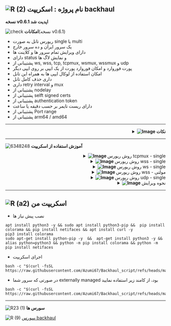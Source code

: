 ![R (2)](https://github.com/Azumi67/PrivateIP-Tunnel/assets/119934376/a064577c-9302-4f43-b3bf-3d4f84245a6f)
نام پروژه : اسکریپت backhaul
---------------------------------------------------------------

**نسخه v0.6.1 اپدیت شد**

![check](https://github.com/Azumi67/PrivateIP-Tunnel/assets/119934376/13de8d36-dcfe-498b-9d99-440049c0cf14)
**امکانات**(نسخه v0.6.1)
- ریورس تانل به صورت single یا multi
- یک سرور ایران و ده سرور خارج
- دارای ویرایش تمام سرور ها و کلاینت ها
- دارای status و نمایش لاگ ها
- پشتیبانی از ws, wss, tcp, tcpmux, wsmux, wssmux و udp
- پورت فوروارد و امکان فوروارد پورت از یک ایپی بر روی ایپی دیگر
- امکان استفاده از لوکال ایپی ها به همراه این تانل
- داری حذف کامل تانل
- داری retry interval و mux
- پشتیبانی از nodelay
- پشتیبانی از selft signed certs
- پشتیبانی از authentication token
- دارای ریست تایمر بر حسب دقیقه یا ساعت
- پشتیبانی از Port range
- پشتیبانی از arm64 / amd64

-----------------------
<div align="right">
  <details>
    <summary><strong><img src="https://github.com/Azumi67/Rathole_reverseTunnel/assets/119934376/3cfd920d-30da-4085-8234-1eec16a67460" alt="Image"> نکات</strong></summary>
  
------------------------------------ 


- ادرس cert ها در این مکان میباشد  < /etc/backhaul
- ادرس sniff در حالت single در این directory میباشد > /etc/backhaul.json
- ادرس sniff در حالت multi در این directory میباشد > /etc/backhaul_server1.json  یا /etc/backhaul_client1.json
- در حالت مولتی هر کانفیگ در سرور ایران برای یک کلاینت خارج میباشد. به عبارتی اگر دو کلاینت خارج دارم، پس باید در سرور ایران دو کانفیگ داشته باشم
- برای تغییر یا ویرایش پس از انجام تغییرات، گزینه save را بزنید

  </details>
</div>
  
------------------------------------ 

  ![6348248](https://github.com/Azumi67/PrivateIP-Tunnel/assets/119934376/398f8b07-65be-472e-9821-631f7b70f783)
**آموزش استفاده از اسکریپت**

 <div align="right">
  <details>
    <summary><strong><img src="https://github.com/Azumi67/Rathole_reverseTunnel/assets/119934376/fcbbdc62-2de5-48aa-bbdd-e323e96a62b5" alt="Image"> </strong>روش ریورس tcpmux - single</summary>

------------------
- این اموزش برای نمونه نوشته شده است و تنها برای اشنایی شما با این اسکریپت میباشد
- بقیه روش هم به همین صورت است و میتوانید از این اموزش برای سایر موارد در single method استفاده نمایید. در این روش من به وسیله tcpmux بین یک سرور ایران و یک کلاینت خارج ارتباط برقرار میکنم

![green-dot-clipart-3](https://github.com/Azumi67/6TO4-PrivateIP/assets/119934376/902a2efa-f48f-4048-bc2a-5be12143bef3) **سرور ایران**

<p align="right">
  <img src="https://github.com/user-attachments/assets/e53358b2-a2bb-4a81-9934-e1b212ef5b72" alt="Image" />
</p>

- خب اول سرور ایران را کانفیگ میکنم. من در کلاینت خارج دو عدد پورت دارم. پورت اول، 5050 و پورت دوم 6060 میباشد.
- نخست از من سوال میشود که تانل پورت چه میباشد. من 800 را وارد میکنم
- توکن را azumi قرار میدهم.
- گزینه Nodelay را فعال میکنم . شما میتوانید غیرفعال کنید که bandwidth بهتری داشته باشد
- نیاری به web interface ندارم و No را واد میکنم
- سایر موارد را به صورت پیش فرض قرار میدهم. شما میتوانید در صورت دانش کافی، اعداد مورد نظر خود را وارد نمایید
- سپس به قسمت بعدی کانفیگ میرسم . گزینه اول که همون فوروارد پورت میباشد. گزینه دوم فوروارد پورت از یک ایپی خاص. گزینه سوم فوروارد پورت بر روی ایپی خاص. گزینه 4 ، فوروارد پورت از یک ایپی خاص بر روی یک ایپی خاص میباشد
- من گزینه اول را انتخاب میکنم. از من سوال میشود که چند عدد پورت دارید. من در کلاینت خارج دو عدد پورت دارم، پس عدد 2 را وارد میکنم و سپس پورت ها را به ترتیب وارد میکنم.
<p align="right">
  <img src="https://github.com/user-attachments/assets/a8c45b89-a720-4ff3-aa05-cb279f7b9372" alt="Image" />
</p>
 
- سپس از من سوال میشود که ایا ریست تایمر میخواهم فعال کنم که گزینه Y را میزنم. شما هر ساعتی که مناسب خودتان است را وارد نمایید.

----------------------

![green-dot-clipart-3](https://github.com/Azumi67/6TO4-PrivateIP/assets/119934376/902a2efa-f48f-4048-bc2a-5be12143bef3) **کلاینت خارج**

<p align="right">
  <img src="https://github.com/user-attachments/assets/1f2e485b-86ca-4ff8-89bf-77d499a17653" alt="Image" />
</p>

- سپس کلاینت خارج را کانفیگ میکنم.
- ایپی 4 یا 6 سرور ایران را میخواهد که من ایپی 4 سرور ایران را وارد میکنم
- پورت تانل را همانند سرور ایران وارد میکنم
- توکن هم همانند سرور ایران وارد میکنم
- گزینه Nodelay را فعال میکنم
- نیازی به web interface و sniff ندارم
- سایر موارد به صورت default قرار میدهم. بعدا میتوان در ویرایش تانل ان ها را تغییر داد
- سپس از من سوال میشود که ایا ریست تایمر را میخواهم که فعال شود که گزینه y را میزنم و همان مقدار سرور ایران را وارد میکنم
<p align="right">
  <img src="https://github.com/user-attachments/assets/e08cb1ef-8924-41da-af77-668cb39f0897" alt="Image" />
</p>

- این status متود تانل شما و مقداری از لاگ های شما را نشان میدهد. در صورت مشاهده کامل، نام سرویس در قسمت بالا نوشته شده است. با systemctl status بررسی نمایید
<p align="right">
  <img src="https://github.com/user-attachments/assets/222b63c5-5b6c-45d4-89f2-2a7bccc58a5a" alt="Image" />
</p>

- این نمونه ای از ویرایش تانل میباشد که میتوانید گزینه های مختلف را ویرایش نمایید. مثلا من پورت تانل را عوض میکنم و سپس save را میزنم و سپس همین کار را در کلاینت خارج انجام میدهم.
- در کلاینت خارج در کنار تغییر پورت، امکان تغییر ایپی سرور ایران هم وجود دارد.
- سایر موارد هم در صورت نیاز میتوانید تغییر دهید و save را بزنید
------------------

  </details>
</div>
<div align="right">
  <details>
    <summary><strong><img src="https://github.com/Azumi67/Rathole_reverseTunnel/assets/119934376/fcbbdc62-2de5-48aa-bbdd-e323e96a62b5" alt="Image"> </strong>روش ریورس wss - single</summary>

------------------
- این اموزش برای نمونه نوشته شده است و تنها برای اشنایی شما با این اسکریپت میباشد
- بقیه روش هم به همین صورت است و میتوانید از این اموزش برای سایر موارد در single method استفاده نمایید. در این روش من به وسیله wss بین یک سرور ایران و یک کلاینت خارج ارتباط برقرار میکنم

![green-dot-clipart-3](https://github.com/Azumi67/6TO4-PrivateIP/assets/119934376/902a2efa-f48f-4048-bc2a-5be12143bef3) **سرور ایران**

<p align="right">
  <img src="https://github.com/user-attachments/assets/29105625-a739-4b03-ad68-8da156dd6d48" alt="Image" />
</p>

- خب اول سرور ایران را کانفیگ میکنم. من در کلاینت خارج دو عدد پورت دارم. پورت اول، 5050 و پورت دوم 6060 میباشد.
- نخست پیش نیاز ها نصب میشود و self signed cert هم generate میشود
- نخست از من سوال میشود که تانل پورت چه میباشد. من 800 را وارد میکنم
- توکن را azumi قرار میدهم.
- گزینه Nodelay را فعال میکنم . شما میتوانید غیرفعال کنید که bandwidth بهتری داشته باشد
- نیاری به web interface ندارم و No را واد میکنم
- سایر موارد را به صورت پیش فرض قرار میدهم. شما میتوانید در صورت دانش کافی، اعداد مورد نظر خود را وارد نمایید
- سپس به قسمت بعدی کانفیگ میرسم . گزینه اول که همون فوروارد پورت میباشد. گزینه دوم فوروارد پورت از یک ایپی خاص. گزینه سوم فوروارد پورت بر روی ایپی خاص. گزینه 4 ، فوروارد پورت از یک ایپی خاص بر روی یک ایپی خاص میباشد
- من گزینه اول را انتخاب میکنم. از من سوال میشود که چند عدد پورت دارید. من در کلاینت خارج دو عدد پورت دارم، پس عدد 2 را وارد میکنم و سپس پورت ها را به ترتیب وارد میکنم
- سپس از من سوال میشود که ایا ریست تایمر میخواهم فعال کنم که گزینه Y را میزنم. شما هر ساعتی که مناسب خودتان است را وارد نمایید.

----------------------

![green-dot-clipart-3](https://github.com/Azumi67/6TO4-PrivateIP/assets/119934376/902a2efa-f48f-4048-bc2a-5be12143bef3) **کلاینت خارج**

<p align="right">
  <img src="https://github.com/user-attachments/assets/374a05eb-b1f4-4a52-917a-7f305d71642d" alt="Image" />
</p>

- سپس کلاینت خارج را کانفیگ میکنم.
- ایپی 4 یا 6 سرور ایران را میخواهد که من ایپی 4 سرور ایران را وارد میکنم
- پورت تانل را همانند سرور ایران وارد میکنم
- توکن هم همانند سرور ایران وارد میکنم
- گزینه Nodelay را فعال میکنم
- نیازی به web interface و sniff ندارم
- سایر موارد به صورت default قرار میدهم. بعدا میتوان در ویرایش تانل ان ها را تغییر داد
- سپس از من سوال میشود که ایا ریست تایمر را میخواهم که فعال شود که گزینه y را میزنم و همان مقدار سرور ایران را وارد میکنم
- در مورد status و edit tunnel در قسمت tcpmux توضیحاتی دادم
------------------

  </details>
</div>
<div align="right">
  <details>
    <summary><strong><img src="https://github.com/Azumi67/Rathole_reverseTunnel/assets/119934376/fcbbdc62-2de5-48aa-bbdd-e323e96a62b5" alt="Image"> </strong>روش ریورس ws - single</summary>

------------------
- این اموزش برای نمونه نوشته شده است و تنها برای اشنایی شما با این اسکریپت میباشد
- بقیه روش هم به همین صورت است و میتوانید از این اموزش برای سایر موارد در single method استفاده نمایید. در این روش من به وسیله ws بین یک سرور ایران و یک کلاینت خارج ارتباط برقرار میکنم

![green-dot-clipart-3](https://github.com/Azumi67/6TO4-PrivateIP/assets/119934376/902a2efa-f48f-4048-bc2a-5be12143bef3) **سرور ایران**

<p align="right">
  <img src="https://github.com/user-attachments/assets/4c8d5fbc-66fe-49c2-b5e7-d8d85f0e0fd3" alt="Image" />
</p>

- خب اول سرور ایران را کانفیگ میکنم. من در کلاینت خارج دو عدد پورت دارم. پورت اول، 5050 و پورت دوم 6060 میباشد.
- نخست از من سوال میشود که تانل پورت چه میباشد. من 800 را وارد میکنم
- توکن را azumi قرار میدهم.
- گزینه Nodelay را فعال میکنم . شما میتوانید غیرفعال کنید که bandwidth بهتری داشته باشد
- نیاری به web interface ندارم و No را واد میکنم
- سایر موارد را به صورت پیش فرض قرار میدهم. شما میتوانید در صورت دانش کافی، اعداد مورد نظر خود را وارد نمایید
- سپس به قسمت بعدی کانفیگ میرسم . گزینه اول که همون فوروارد پورت میباشد. گزینه دوم فوروارد پورت از یک ایپی خاص. گزینه سوم فوروارد پورت بر روی ایپی خاص. گزینه 4 ، فوروارد پورت از یک ایپی خاص بر روی یک ایپی خاص میباشد
- من گزینه اول را انتخاب میکنم. از من سوال میشود که چند عدد پورت دارید. من در کلاینت خارج دو عدد پورت دارم، پس عدد 2 را وارد میکنم و سپس پورت ها را به ترتیب وارد میکنم.
- سپس از من سوال میشود که ایا ریست تایمر میخواهم فعال کنم که گزینه Y را میزنم. شما هر ساعتی که مناسب خودتان است را وارد نمایید.

----------------------

![green-dot-clipart-3](https://github.com/Azumi67/6TO4-PrivateIP/assets/119934376/902a2efa-f48f-4048-bc2a-5be12143bef3) **کلاینت خارج**

<p align="right">
  <img src="https://github.com/user-attachments/assets/b259e927-51ea-49ee-9c57-4ebf02846d10" alt="Image" />
</p>

- سپس کلاینت خارج را کانفیگ میکنم.
- ایپی 4 یا 6 سرور ایران را میخواهد که من ایپی 4 سرور ایران را وارد میکنم
- پورت تانل را همانند سرور ایران وارد میکنم
- توکن هم همانند سرور ایران وارد میکنم
- گزینه Nodelay را فعال میکنم
- نیازی به web interface و sniff ندارم
- سایر موارد به صورت default قرار میدهم. بعدا میتوان در ویرایش تانل ان ها را تغییر داد
- سپس از من سوال میشود که ایا ریست تایمر را میخواهم که فعال شود که گزینه y را میزنم و همان مقدار سرور ایران را وارد میکنم
<p align="right">
  <img src="https://github.com/user-attachments/assets/65b5f1fb-b85e-41b4-8952-166a660cf97e" alt="Image" />
</p>

- این نمونه برای سرور ایران میباشد که میتوانید گزینه های مختلف را ویرایش نمایید. مثلا من پورت تانل را عوض میکنم و سپس save را میزنم و سپس همین کار را در کلاینت خارج انجام میدهم.
<p align="right">
  <img src="https://github.com/user-attachments/assets/b8572f39-faee-4aa2-a446-7279c35d588b" alt="Image" />
</p>

- در کلاینت خارج در کنار تغییر پورت، امکان تغییر ایپی سرور ایران هم وجود دارد.
- سایر موارد هم در صورت نیاز میتوانید تغییر دهید و save را بزنید

------------------

  </details>
</div>
<div align="right">
  <details>
    <summary><strong><img src="https://github.com/Azumi67/Rathole_reverseTunnel/assets/119934376/fcbbdc62-2de5-48aa-bbdd-e323e96a62b5" alt="Image"> </strong>روش ریورس wss - مولتی</summary>

------------------
- این اموزش برای نمونه نوشته شده است و تنها برای اشنایی شما با این اسکریپت میباشد
- بقیه روش هم به همین صورت است و میتوانید از این اموزش برای سایر موارد در multi method استفاده نمایید. در این روش من به وسیله wss بین یک سرور ایران و دو کلاینت خارج ارتباط برقرار میکنم

![green-dot-clipart-3](https://github.com/Azumi67/6TO4-PrivateIP/assets/119934376/902a2efa-f48f-4048-bc2a-5be12143bef3) **سرور ایران کانفیگ اول**

<p align="right">
  <img src="https://github.com/user-attachments/assets/e32035f4-2256-4403-82dd-cef85be4f3fa" alt="Image" />
</p>

- دقت نمایید که هر کانفیگ در سرور ایران برابر با کلاینت خارج میباشد. بدین صورت که اگر من 2 عدد کلاینت خارج دارم پس باید در سرور ایران، دو عدد کانفیگ داشته باشم
<p align="right">
  <img src="https://github.com/user-attachments/assets/b1ced759-ccb1-47ff-b70c-fd9c0ff30db8" alt="Image" />
</p>

- خب اول سرور ایران را کانفیگ میکنم. من در کلاینت خارج اول دو عدد پورت دارم و در کلاینت خارج دوم یک عدد پورت دارم
- در کلاینت خارج اول، پورت اول 5050 و پورت دوم 6060 میباشد و در کلاینت خارج دوم، پورت ان 5051 میباشد
- در سرور ایران، کانفیگ اول را setup میکنیم. نخست از من سوال میشود که تانل پورت چه میباشد. من 800 را وارد میکنم
- توکن کانفیگ اول را azumi قرار میدهم.
- گزینه Nodelay را فعال میکنم . شما میتوانید غیرفعال کنید که bandwidth بهتری داشته باشد
- نیاری به web interface ندارم و No را واد میکنم
- سایر موارد را به صورت پیش فرض قرار میدهم. شما میتوانید در صورت دانش کافی، اعداد مورد نظر خود را وارد نمایید
- سپس به قسمت بعدی کانفیگ میرسم . گزینه اول که همون فوروارد پورت میباشد. گزینه دوم فوروارد پورت از یک ایپی خاص. گزینه سوم فوروارد پورت بر روی ایپی خاص. گزینه 4 ، فوروارد پورت از یک ایپی خاص بر روی یک ایپی خاص میباشد
- من گزینه اول را انتخاب میکنم. از من سوال میشود که چند عدد پورت دارید. من دو عدد کلاینت خارج دارم و این کانفیگ اول میباشد پس مربوط به کلاینت اول خارج میباشد. من در کلاینت خارج اول، دو عدد پورت دارم، پس عدد 2 را وارد میکنم و سپس پورت ها را به ترتیب وارد میکنم.
- سپس از من سوال میشود که ایا ریست تایمر میخواهم فعال کنم که گزینه Y را میزنم. شما هر ساعتی که مناسب خودتان است را وارد نمایید.

----------------------
![green-dot-clipart-3](https://github.com/Azumi67/6TO4-PrivateIP/assets/119934376/902a2efa-f48f-4048-bc2a-5be12143bef3) **سرور ایران کانفیگ دوم**

<p align="right">
  <img src="https://github.com/user-attachments/assets/8a41cf45-9462-4e67-b273-29eb5dd3cc8c" alt="Image" />
</p>

- کانفیگ اول در سرور ایران setup شد. حالا باید کانفیگ دوم را انجام دهم.
- چون دو عدد کلاینت خارج دارم باید دو عدد کانفیگ در سرور ایران داشته باشم که سرور ایران به هر دو کلاینت خارج متصل شود
- هر کلاینت خارج ممکن است چندین پورت داشته باشد که تعداد پورت را مشخص میکنید.
- به طور مثال من در کلاینت خارج اول، دو عدد پورت دارم و در کلاینت خارج دوم، 1 عدد پورت دارم
- در کلاینت خارج اول، پورت اول 5050 و پورت دوم 6060 میباشد و در کلاینت خارج دوم، پورت ان 5051 میباشد
- در سرور ایران، کانفیگ دوم را setup میکنم. نخست از من سوال میشود که تانل پورت چه میباشد. من 801 را وارد میکنم/ پورت تانل کانفیگ اول با کانفیگ دوم متفاوت خواهد بود
- توکن کانفیگ دوم را azumitan قرار میدهم.
- گزینه Nodelay را فعال میکنم . شما میتوانید غیرفعال کنید که bandwidth بهتری داشته باشد
- نیاری به web interface ندارم و No را واد میکنم
- سایر موارد را به صورت پیش فرض قرار میدهم. شما میتوانید در صورت دانش کافی، اعداد مورد نظر خود را وارد نمایید
- سپس به قسمت بعدی کانفیگ میرسم . گزینه اول که همون فوروارد پورت میباشد. گزینه دوم فوروارد پورت از یک ایپی خاص. گزینه سوم فوروارد پورت بر روی ایپی خاص. گزینه 4 ، فوروارد پورت از یک ایپی خاص بر روی یک ایپی خاص میباشد
- من گزینه اول را انتخاب میکنم. از من سوال میشود که چند عدد پورت دارید. تعداد پورت من در کلاینت خارج دوم، یک عدد 5051 است . پس عدد 1 را وارد میکنم
- سپس از من سوال میشود که ایا ریست تایمر میخواهم فعال کنم که گزینه Y را میزنم. شما هر ساعتی که مناسب خودتان است را وارد نمایید.زمان ها برابر باشد

----------------------
![green-dot-clipart-3](https://github.com/Azumi67/6TO4-PrivateIP/assets/119934376/902a2efa-f48f-4048-bc2a-5be12143bef3) **کلاینت خارج اول**

<p align="right">
  <img src="https://github.com/user-attachments/assets/2bb96ca0-97f5-4dbf-8298-74def9876060" alt="Image" />
</p>

- سپس کلاینت خارج اول را کانفیگ میکنم.
- ایپی 4 یا 6 سرور ایران را میخواهد که من ایپی 4 سرور ایران را وارد میکنم
- پورت تانل کانفیگ اول را وارد میکنم. پورت 800 بود
- توکن هم همان توکن کانفیگ اول در سرور ایران را وارد میکنم. توکن azumi بود
- گزینه Nodelay را فعال میکنم
- نیازی به web interface و sniff ندارم
- سایر موارد به صورت default قرار میدهم. بعدا میتوان در ویرایش تانل ان ها را تغییر داد
- سپس از من سوال میشود که ایا ریست تایمر را میخواهم که فعال شود که گزینه y را میزنم و همان مقدار سرور ایران را وارد میکنم

----------------------
![green-dot-clipart-3](https://github.com/Azumi67/6TO4-PrivateIP/assets/119934376/902a2efa-f48f-4048-bc2a-5be12143bef3) **کلاینت خارج دوم**

<p align="right">
  <img src="https://github.com/user-attachments/assets/fe2105f3-ca34-4a1f-b32c-fe3ac5980a89" alt="Image" />
</p>

- سپس کلاینت خارج دوم را کانفیگ میکنم.
- ایپی 4 یا 6 سرور ایران را میخواهد که من ایپی 4 سرور ایران را وارد میکنم
- پورت تانل کانفیگ دوم را وارد میکنم. پورت 801 بود
- توکن هم همان توکن کانفیگ دوم در سرور ایران را وارد میکنم. توکن azumitan بود
- گزینه Nodelay را فعال میکنم
- نیازی به web interface و sniff ندارم
- سایر موارد به صورت default قرار میدهم. بعدا میتوان در ویرایش تانل ان ها را تغییر داد
- سپس از من سوال میشود که ایا ریست تایمر را میخواهم که فعال شود که گزینه y را میزنم و همان مقدار سرور ایران را وارد میکنم
<p align="right">
  <img src="https://github.com/user-attachments/assets/73da9352-d0da-45e2-86e5-a299da2ab5e3" alt="Image" />
</p>

- توضیحی کوتاه در مورد status مولتی میدم. در اینجا نوع تانل و مقدار کانفیگ های سرور ایران را نشان میدهد و مقدار از سرویس لاگ تانل شما هم نمایش میدهد.
- برای مشاهده status به صورت manual، نام سرویس را کپی کنید و با دستور systemclt status مشاهده نمایید
<p align="right">
  <img src="https://github.com/user-attachments/assets/02374739-4fec-49de-8c0e-766e2abcc57d" alt="Image" />
</p>

- این نمونه ای از ویرایش تانل در سرور ایران میباشد که گزینه های مختلفی را میشود تغییر داد
- به طور مثال من میخواهم پورت تانل کانفیگ اول در سرور ایران را تغییر بدهم.سپس باید در کلاینت خارج اول هم همین مقدار را وارد کنم. در اسکرین بعدی نشان میدم
- سایر موارد هم در صورت نیاز میتوانید تغییر دهید و save را بزنید
<p align="right">
  <img src="https://github.com/user-attachments/assets/709556e5-f795-4d9c-9fc7-0e229ffbd48f" alt="Image" />
</p>

- در کلاینت خارج اول هم پورت تانل را تغییر میدهم. ایپی سرور ایران هم که تغییری نکرده است
- سایر موارد هم در صورت نیاز میتوانید تغییر دهید و save را بزنید
------------------

  </details>
</div>
<div align="right">
  <details>
    <summary><strong><img src="https://github.com/Azumi67/Rathole_reverseTunnel/assets/119934376/fcbbdc62-2de5-48aa-bbdd-e323e96a62b5" alt="Image"> </strong>روش ریورس udp - single</summary>

------------------
- این اموزش برای نمونه نوشته شده است و تنها برای اشنایی شما با این اسکریپت میباشد
- در این روش، اموزش استفاده از Port range در این تانل را مینویسم
- بقیه روش هم به همین صورت است و میتوانید از این اموزش برای سایر موارد در single method استفاده نمایید. در این روش من به وسیله udp بین یک سرور ایران و یک کلاینت خارج ارتباط برقرار میکنم

![green-dot-clipart-3](https://github.com/Azumi67/6TO4-PrivateIP/assets/119934376/902a2efa-f48f-4048-bc2a-5be12143bef3) **سرور ایران**

<p align="right">
  <img src="https://github.com/user-attachments/assets/af6147af-e481-46bc-9efe-75ed6b578abd" alt="Image" />
</p>

- خب اول سرور ایران را کانفیگ میکنم. من در کلاینت خارج سه عدد پورت دارم. پورت اول، 5050 و پورت دوم 5051 و پورت سوم 5052 میباشد. میخواهم از Port range استفاده کنم
- شما میتوانید تعداد پورت ها را بسیار بیشتر کنید
- نخست از من سوال میشود که تانل پورت چه میباشد. من 800 را وارد میکنم
- توکن را azumi قرار میدهم.
- نیاری به web interface ندارم و No را واد میکنم
- سایر موارد را به صورت پیش فرض قرار میدهم. شما میتوانید در صورت دانش کافی، اعداد مورد نظر خود را وارد نمایید
- سپس به قسمت بعدی کانفیگ میرسم. از من میپرسد که حالت عادی پورت فوروارد را میخواهم یا فوروارد به صورت Port range . من Port range را انتخاب میکنم
- گزینه اول که همون فوروارد به صورت Port range میباشد. گزینه دوم فوروارد به صورت port range و به یک ایپی خاص. گزینه سوم فوروارد به صورت port range  به ایپی و پورت خاص میباشد
- من گزینه اول را انتخاب میکنم. مقدار 5050-5052 را قرار میدهم. در صورت داشتن پورت های بیشتر عدد دیگری را انتخاب میکنید
- سپس از من سوال میشود که ایا ریست تایمر میخواهم فعال کنم که گزینه Y را میزنم. شما هر ساعتی که مناسب خودتان است را وارد نمایید.

----------------------

![green-dot-clipart-3](https://github.com/Azumi67/6TO4-PrivateIP/assets/119934376/902a2efa-f48f-4048-bc2a-5be12143bef3) **کلاینت خارج**

<p align="right">
  <img src="https://github.com/user-attachments/assets/38043403-eacb-4523-89fc-a34995ffb5f5" alt="Image" />
</p>

- سپس کلاینت خارج را کانفیگ میکنم.
- ایپی 4 یا 6 سرور ایران را میخواهد که من ایپی 4 سرور ایران را وارد میکنم
- پورت تانل را همانند سرور ایران وارد میکنم
- توکن هم همانند سرور ایران وارد میکنم
- نیازی به web interface و sniff ندارم
- سایر موارد به صورت default قرار میدهم. بعدا میتوان در ویرایش تانل ان ها را تغییر داد
- سپس از من سوال میشود که ایا ریست تایمر را میخواهم که فعال شود که گزینه y را میزنم و همان مقدار سرور ایران را وارد میکنم

------------------

  </details>
</div>
<div align="right">
  <details>
    <summary><strong><img src="https://github.com/Azumi67/Rathole_reverseTunnel/assets/119934376/fcbbdc62-2de5-48aa-bbdd-e323e96a62b5" alt="Image"> </strong>نحوه ویرایش</summary>

------------------
- این اموزش برای نمونه نوشته شده است و تنها برای اشنایی شما با این اسکریپت میباشد
- در این قسمت میخواهم روش ویرایش یا اضافه کردن پورت ها را در گزینه edit backhaul نشان بدهم

![green-dot-clipart-3](https://github.com/Azumi67/6TO4-PrivateIP/assets/119934376/902a2efa-f48f-4048-bc2a-5be12143bef3) **سرور ایران**

<p align="right">
  <img src="https://github.com/user-attachments/assets/336e8bf0-56b3-4f58-addb-0d5e1f6d33d5" alt="Image" />
</p>

- در این قسمت، من میخواهم port range خود را ویرایش نمایم. عدد 8 را میزنم و از من سوال میشود که برای ویرایش عدد مورد نظر را انتخاب کنید و برای اضافه کردن پورت، add را تایپ کنید
- من میخواهم ویرایش کنم پس عدد 1 که پورت مورد نظر من است را میزنم و ان را به همان فرمت، اما با اعداد دیگری ویرایش میکنم.
- دقت کنید که باید همین کار را در کلاینت خارج هم انجام دهید.
<p align="right">
  <img src="https://github.com/user-attachments/assets/57241438-547a-4f47-b31d-7f70442b7506" alt="Image" />
</p>

- در این قسمت به شما نحوه اضافه کردن پورت جدید را نمایش میدهم. من میخواهم Port range جدیدی را اضافه کنم
- پس add را تایپ میکنم و سپس از من سوال میشود که میخواهد به صورت regular پورتی جدید را وارد نمایم یا به صورت Port range. فرمت ان هم برای مثال به شما نمایش داده میشود
- عدد 1 را میزنم و Port range مربوطه را مانند مثال وارد میکنم.
- همین کار را در کلاینت هم انجام میدهم
- هم در سرور و هم در کلاینت گزینه save را میزنم


------------------

  </details>
</div>

------------------
![R (a2)](https://github.com/Azumi67/PrivateIP-Tunnel/assets/119934376/716fd45e-635c-4796-b8cf-856024e5b2b2)
**اسکریپت من**
----------------

- نصب پیش نیاز ها
```
apt install python3 -y && sudo apt install python3-pip &&  pip install colorama && pip install netifaces && apt install curl -y
pip3 install colorama
sudo apt-get install python-pip -y  &&  apt-get install python3 -y && alias python=python3 && python -m pip install colorama && python -m pip install netifaces
```
- اجرای اسکریپت
```
bash -c "$(curl -fsSL https://raw.githubusercontent.com/Azumi67/Backhaul_script/refs/heads/main/backhaul.sh)"
```
- در صورتی که سرور شما externally managed بود، از کامند زیر استفاده نمایید
```
bash -c "$(curl -fsSL https://raw.githubusercontent.com/Azumi67/Backhaul_script/refs/heads/main/managed.sh)"
```
---------------------------------------------
![R23 (1)](https://github.com/Azumi67/FRP-V2ray-Loadbalance/assets/119934376/18d12405-d354-48ac-9084-fff98d61d91c)
**سورس ها**


![R (9)](https://github.com/Azumi67/FRP-V2ray-Loadbalance/assets/119934376/33388f7b-f1ab-4847-9e9b-e8b39d75deaa) [سورس  backhaul](https://github.com/Musixal/Backhaul)
